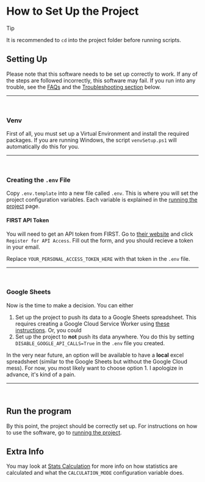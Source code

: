 # How to Set Up the Project

<!-- Copyright (C) 2024, Drew Wingfield

This document is part of EDrewcated Guesser by Drew Wingfield, found at https://github.com/DrewWing/EDrewcatedGuesser.
EDrewcated Guesser is free software: you can redistribute it and/or modify it under 
the terms of the AGNU Affero General Public License as published by the Free Software 
Foundation, either version 3 of the License, or (at your option) any later version.

EDrewcated Guesser is distributed in the hope that it will be useful, but WITHOUT ANY 
WARRANTY; without even the implied warranty of MERCHANTABILITY or FITNESS FOR A PARTICULAR 
PURPOSE. See the AGNU Affero General Public License for more details.

You should have received a copy of the AGNU Affero General Public License along with 
EDrewcated Guesser. If not, see <https://www.gnu.org/licenses/>.

See the documentation in the README.md file. -->

> [!Tip]
> It is recommended to `cd` into the project folder before running scripts.

## Setting Up
Please note that this software needs to be set up correctly to work. If any of the steps are followed incorrectly, this software may fail. If you run into any trouble, see the [FAQs](FAQs.md) and the [Troubleshooting section](#Troubleshooting) below.

- - -
<br>

### Venv
First of all, you must set up a Virtual Environment and install the required packages. If you are running Windows, the script `venvSetup.ps1` will automatically do this for you.

- - -
<br>

### Creating the `.env` File
Copy `.env.template` into a new file called `.env`. This is where you will set the project configuration variables. Each variable is explained in the [running the project](RunningTheProject.md) page.


#### FIRST API Token
You will need to get an API token from FIRST.
Go to [their website](https://ftc-events.firstinspires.org/services/API) and click `Register for API Access`. Fill out the form, and you should recieve a token in your email.

Replace `YOUR_PERSONAL_ACCESS_TOKEN_HERE` with that token in the `.env` file.

- - - 
<br>


### Google Sheets
Now is the time to make a decision. You can either
 1) Set up the project to push its data to a Google Sheets spreadsheet. This requires creating a Google Cloud Service Worker using [these instructions](SetupGoogleSheets.md). Or, you could
 2) Set up the project to **not** push its data anywhere. You do this by setting `DISABLE_GOOGLE_API_CALLS=True` in the `.env` file you created.

In the very near future, an option will be available to have a **local** excel spreadsheet (similar to the Google Sheets but without the Google Cloud mess). For now, you most likely want to choose option 1. I apologize in advance, it's kind of a pain.

- - -
<br>

## Run the program
By this point, the project should be correctly set up. For instructions on how to use the software, go to [running the project](RunningTheProject.md).


## Extra Info

You may look at [Stats Calculation](StatsCalculation.md) for more info on how statistics are calculated and what the `CALCULATION_MODE` configuration variable does.
